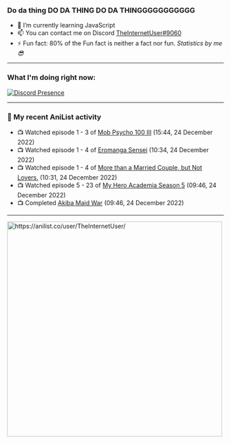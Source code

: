### Do da thing DO DA THING DO DA THINGGGGGGGGGGG

- 🌱 I’m currently learning JavaScript
- 📫 You can contact me on Discord [TheInternetUser#9060](https://discord.com/users/534117072796385300)
- ⚡ Fun fact: 80% of the Fun fact is neither a fact nor fun. _Statistics by me 😎_
<hr>
 
### What I'm doing right now:
[![Discord Presence](https://lanyard.cnrad.dev/api/534117072796385300)](https://discord.com/users/534117072796385300)
<hr>
  
### 🌸 My recent AniList activity

<!-- ANILIST_ACTIVITY:start -->

-   📺 Watched episode 1 - 3 of [Mob Psycho 100 III](https://anilist.co/anime/140439) (15:44, 24 December 2022)
-   📺 Watched episode 1 - 4 of [Eromanga Sensei](https://anilist.co/anime/21685) (10:34, 24 December 2022)
-   📺 Watched episode 1 - 4 of [More than a Married Couple, but Not Lovers.](https://anilist.co/anime/141949) (10:31, 24 December 2022)
-   📺 Watched episode 5 - 23 of [My Hero Academia Season 5](https://anilist.co/anime/117193) (09:46, 24 December 2022)
-   📺 Completed [Akiba Maid War](https://anilist.co/anime/151379) (09:46, 24 December 2022)

<!-- ANILIST_ACTIVITY:end -->
<hr>

<img width="500" alt="https://anilist.co/user/TheInternetUser/" src="https://img.anili.st/User/929966"/>
